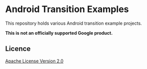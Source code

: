 # Android Transition Examples
This repository holds various Android transition example projects.

**This is not an officially supported Google product.**

## Licence
[Apache License Version 2.0](https://www.apache.org/licenses/LICENSE-2.0.txt)
